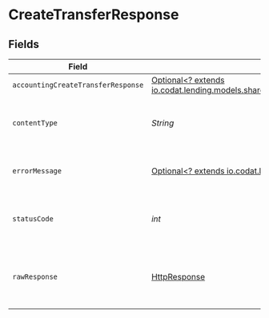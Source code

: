 # CreateTransferResponse


## Fields

| Field                                                                                                                                          | Type                                                                                                                                           | Required                                                                                                                                       | Description                                                                                                                                    |
| ---------------------------------------------------------------------------------------------------------------------------------------------- | ---------------------------------------------------------------------------------------------------------------------------------------------- | ---------------------------------------------------------------------------------------------------------------------------------------------- | ---------------------------------------------------------------------------------------------------------------------------------------------- |
| `accountingCreateTransferResponse`                                                                                                             | [Optional<? extends io.codat.lending.models.shared.AccountingCreateTransferResponse>](../../models/shared/AccountingCreateTransferResponse.md) | :heavy_minus_sign:                                                                                                                             | Success                                                                                                                                        |
| `contentType`                                                                                                                                  | *String*                                                                                                                                       | :heavy_check_mark:                                                                                                                             | HTTP response content type for this operation                                                                                                  |
| `errorMessage`                                                                                                                                 | [Optional<? extends io.codat.lending.models.shared.ErrorMessage>](../../models/shared/ErrorMessage.md)                                         | :heavy_minus_sign:                                                                                                                             | The request made is not valid.                                                                                                                 |
| `statusCode`                                                                                                                                   | *int*                                                                                                                                          | :heavy_check_mark:                                                                                                                             | HTTP response status code for this operation                                                                                                   |
| `rawResponse`                                                                                                                                  | [HttpResponse<InputStream>](https://docs.oracle.com/en/java/javase/11/docs/api/java.net.http/java/net/http/HttpResponse.html)                  | :heavy_check_mark:                                                                                                                             | Raw HTTP response; suitable for custom response parsing                                                                                        |